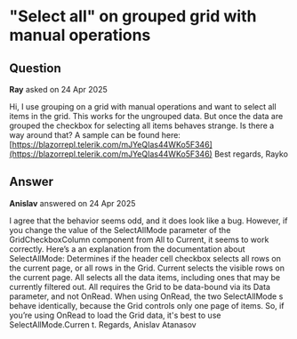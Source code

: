 # "Select all" on grouped grid with manual operations

## Question

**Ray** asked on 24 Apr 2025

Hi, I use grouping on a grid with manual operations and want to select all items in the grid. This works for the ungrouped data. But once the data are grouped the checkbox for selecting all items behaves strange. Is there a way around that? A sample can be found here: [https://blazorrepl.telerik.com/mJYeQIas44WKo5F346](https://blazorrepl.telerik.com/mJYeQIas44WKo5F346) Best regards, Rayko

## Answer

**Anislav** answered on 24 Apr 2025

I agree that the behavior seems odd, and it does look like a bug. However, if you change the value of the SelectAllMode parameter of the GridCheckboxColumn component from All to Current, it seems to work correctly. Here’s a an explanation from the documentation about SelectAllMode: Determines if the header cell checkbox selects all rows on the current page, or all rows in the Grid. Current selects the visible rows on the current page. All selects all the data items, including ones that may be currently filtered out. All requires the Grid to be data-bound via its Data parameter, and not OnRead. When using OnRead, the two SelectAllMode s behave identically, because the Grid controls only one page of items. So, if you’re using OnRead to load the Grid data, it's best to use SelectAllMode.Curren t. Regards, Anislav Atanasov
